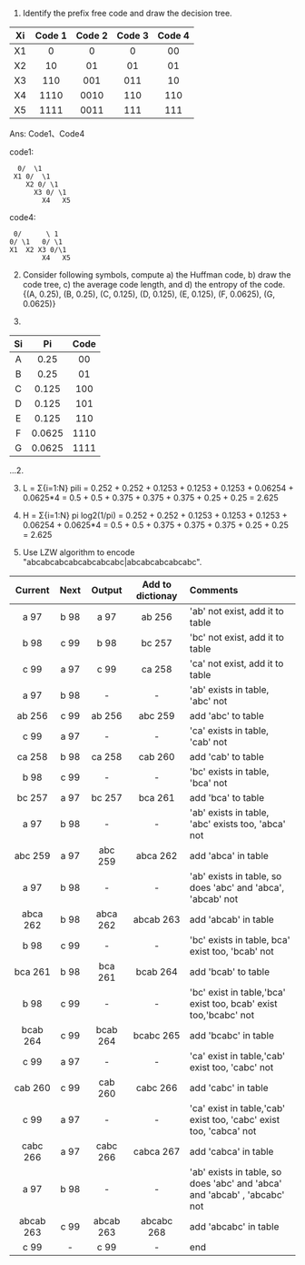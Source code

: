 1. Identify the prefix free code and draw the decision tree.

|Xi|Code 1|Code 2|Code 3|Code 4|
|:---:|:---:|:---:|:---:|:---:|
|X1|0|0|0|00|
|X2|10|01|01|01|
|X3|110|001|011|10|
|X4|1110|0010|110|110|
|X5|1111|0011|111|111|

Ans: Code1、Code4
 
 code1:
 
      0/  \1
     X1 0/  \1
        X2 0/ \1
          X3 0/ \1
            X4   X5
    
   code4: 
   
      
     0/      \ 1
    0/ \1   0/ \1
    X1  X2 X3 0/\1
            X4   X5
    
    
    


2. Consider following symbols, compute a) the Huffman code, b) draw the code tree, c) the average code length, and d) the entropy of the code. 
{(A, 0.25), (B, 0.25), (C, 0.125), (D, 0.125), (E, 0.125), (F, 0.0625), (G, 0.0625)}

  1. 
|Si|Pi|Code|
|:---:|:---:|:---:|
|A|0.25|00|
|B|0.25|01|
|C|0.125|100|
|D|0.125|101|
|E|0.125|110|
|F|0.0625|1110|
|G|0.0625|1111| 
    
  
  ...2. 
  
 
  3. L = Σ{i=1:N} pili = 0.252 + 0.252 + 0.1253 + 0.1253 + 0.1253 + 0.06254 + 0.0625*4 = 0.5 + 0.5 + 0.375 + 0.375 + 0.375 + 0.25 + 0.25 = 2.625

  4. H = Σ{i=1:N} pi log2(1/pi) = 0.252 + 0.252 + 0.1253 + 0.1253 + 0.1253 + 0.06254 + 0.0625*4 = 0.5 + 0.5 + 0.375 + 0.375 + 0.375 + 0.25 + 0.25 = 2.625

3. Use LZW algorithm to encode "abcabcabcabcabcabcabc|abcabcabcabcabc".


|Current|Next|Output|Add to dictionay|Comments|
|:---:|:---:|:---:|:---:|:---|
|a 97|b 98|a 97|ab 256|'ab' not exist, add it to table|
|b 98|c 99|b 98|bc 257|'bc' not exist, add it to table|
|c 99|a 97|c 99|ca 258|'ca' not exist, add it to table|
|a 97|b 98|-|-|'ab' exists in table, 'abc' not|
|ab 256|c 99|ab 256|abc 259|add 'abc' to table|
|c 99|a 97|-|-|'ca' exists in table, 'cab' not|
|ca 258|b 98|ca 258|cab 260|add 'cab' to table|
|b 98|c 99|-|-|'bc' exists in table, 'bca' not|
|bc 257|a 97|bc 257|bca 261|add 'bca' to table|
|a 97|b 98|-|-|'ab' exists in table, 'abc' exists too, 'abca' not|
|abc 259|a 97|abc 259|abca 262|add 'abca' in table|
|a 97|b 98|-|-	|'ab' exists in table, so does 'abc' and 'abca', 'abcab' not|
|abca 262|b 98|abca 262|abcab 263|add 'abcab' in table|
|b 98|c 99|-|-|'bc' exists in table, bca' exist too, 'bcab' not|
|bca 261|b 98|bca 261|bcab 264|add 'bcab' to table|
|b 98|c 99|-|-|'bc' exist in table,'bca' exist too, bcab' exist too,'bcabc' not|
|bcab 264|c 99|bcab 264|bcabc 265|add 'bcabc' in table|
|c 99|a 97|-|-|'ca' exist in table,'cab' exist too, 'cabc' not|
|cab 260|c 99|cab 260|cabc 266|add 'cabc' in table|
|c 99|a 97|-|-|'ca' exist in table,'cab' exist too, 'cabc' exist too, 'cabca' not|
|cabc 266|a 97|cabc 266|cabca 267| add 'cabca' in table|
|a 97|b 98|-|-|'ab' exists in table, so does 'abc' and 'abca' and  'abcab' , 'abcabc' not|
|abcab 263|c 99|abcab 263|abcabc 268|add 'abcabc' in table|
|c 99|-|c 99|-|end|






